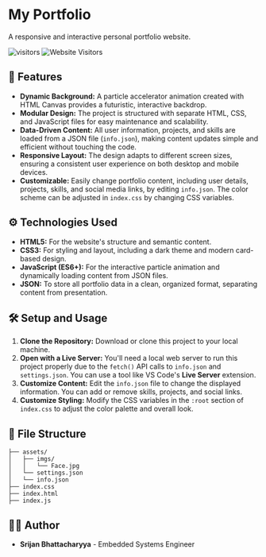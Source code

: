 # My Portfolio

A responsive and interactive personal portfolio website.

![visitors](https://visitor-badge.laobi.icu/badge?page_id=srijan-76448/Resume)
![Website Visitors](https://visitor-badge.laobi.icu/badge?page_id=srijan.76448.org)

## 🚀 Features

  * **Dynamic Background:** A particle accelerator animation created with HTML Canvas provides a futuristic, interactive backdrop.
  * **Modular Design:** The project is structured with separate HTML, CSS, and JavaScript files for easy maintenance and scalability.
  * **Data-Driven Content:** All user information, projects, and skills are loaded from a JSON file (`info.json`), making content updates simple and efficient without touching the code.
  * **Responsive Layout:** The design adapts to different screen sizes, ensuring a consistent user experience on both desktop and mobile devices.
  * **Customizable:** Easily change portfolio content, including user details, projects, skills, and social media links, by editing `info.json`. The color scheme can be adjusted in `index.css` by changing CSS variables.

## ⚙️ Technologies Used

  * **HTML5:** For the website's structure and semantic content.
  * **CSS3:** For styling and layout, including a dark theme and modern card-based design.
  * **JavaScript (ES6+):** For the interactive particle animation and dynamically loading content from JSON files.
  * **JSON:** To store all portfolio data in a clean, organized format, separating content from presentation.

## 🛠️ Setup and Usage

1.  **Clone the Repository:** Download or clone this project to your local machine.
2.  **Open with a Live Server:** You'll need a local web server to run this project properly due to the `fetch()` API calls to `info.json` and `settings.json`. You can use a tool like VS Code's **Live Server** extension.
3.  **Customize Content:** Edit the `info.json` file to change the displayed information. You can add or remove skills, projects, and social links.
4.  **Customize Styling:** Modify the CSS variables in the `:root` section of `index.css` to adjust the color palette and overall look.

## 📂 File Structure

```
├── assets/
│   ├── imgs/
│   │   └── Face.jpg
│   └── settings.json
│   └── info.json
├── index.css
├── index.html
├── index.js
```

## 👨‍💻 Author

  * **Srijan Bhattacharyya** - Embedded Systems Engineer
